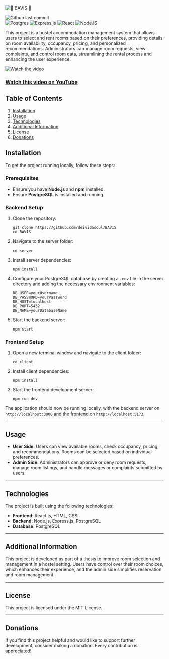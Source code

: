 ![🏢 BAVIS 🏢](https://github.com/user-attachments/assets/19eca3cc-8325-4006-8e6b-40faf693834a)

 ![Github last commit](https://img.shields.io/github/last-commit/deividasdul/BAVIS) <br />
 ![Postgres](https://img.shields.io/badge/postgres-%23316192.svg?style=for-the-badge&logo=postgresql&logoColor=white) ![Express.js](https://img.shields.io/badge/express.js-%23404d59.svg?style=for-the-badge&logo=express&logoColor=%2361DAFB) ![React](https://img.shields.io/badge/react-%2320232a.svg?style=for-the-badge&logo=react&logoColor=%2361DAFB) ![NodeJS](https://img.shields.io/badge/node.js-6DA55F?style=for-the-badge&logo=node.js&logoColor=white)
 
This project is a hostel accommodation management system that allows users to select and rent rooms based on their preferences, providing details on room availability, occupancy, pricing, and personalized recommendations. Administrators can manage room requests, view complaints, and control room data, streamlining the rental process and enhancing the user experience.

[![Watch the video](https://img.youtube.com/vi/-XIb6fIQtQ4/maxresdefault.jpg)](https://youtu.be/-XIb6fIQtQ4)

### [Watch this video on YouTube](https://youtu.be/-XIb6fIQtQ4)

## Table of Contents
1. [Installation](#installation)
2. [Usage](#usage)
3. [Technologies](#technologies)
4. [Additional Information](#additional-information)
5. [License](#license)
6. [Donations](#donations)

## Installation

To get the project running locally, follow these steps:

### Prerequisites

-   Ensure you have **Node.js** and **npm** installed.
-   Ensure **PostgreSQL** is installed and running.

### Backend Setup

1.  Clone the repository:

    ```
    git clone https://github.com/deividasdul/BAVIS
    cd BAVIS
    ```

3.  Navigate to the server folder:
    
    `cd server` 
    
4.  Install server dependencies:
    
    `npm install` 
    
5.  Configure your PostgreSQL database by creating a `.env` file in the server directory and adding the necessary environment variables:

    ```
    DB_USER=yourUsername
    DB_PASSWORD=yourPassword
    DB_HOST=localhost
    DB_PORT=5432
    DB_NAME=yourDatabaseName
    ```
    
7.  Start the backend server:

    `npm start` 
    
### Frontend Setup

1.  Open a new terminal window and navigate to the client folder:
    
    `cd client` 
    
2.  Install client dependencies:
    
    `npm install` 
    
3.  Start the frontend development server:
    
    `npm run dev` 
    

The application should now be running locally, with the backend server on `http://localhost:3000` and the frontend on `http://localhost:5173`.

----------

## Usage

-   **User Side**: Users can view available rooms, check occupancy, pricing, and recommendations. Rooms can be selected based on individual preferences.
-   **Admin Side**: Administrators can approve or deny room requests, manage room listings, and handle messages or complaints submitted by users.

----------

## Technologies

The project is built using the following technologies:

-   **Frontend**: React.js, HTML, CSS
-   **Backend**: Node.js, Express.js, PostgreSQL
-   **Database**: PostgreSQL

----------

## Additional Information

This project is developed as part of a thesis to improve room selection and management in a hostel setting. Users have control over their room choices, which enhances their experience, and the admin side simplifies reservation and room management.

----------

## License

This project is licensed under the MIT License.

----------

## Donations

If you find this project helpful and would like to support further development, consider making a donation. Every contribution is appreciated!
